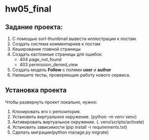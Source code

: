 # hw05_final

## **Задание проекта:**
1. С помощью sorl-thumbnail вывести иллюстрации к постам.
2. Создать система комментариев к постам
3. Кеширование главной страницы
4. Создать кастомные страницы для ошибок: 
    - 404 page_not_found
    - 403 permission_denied_view
5. Создать модель **Follow** с полями **user** и **author**
6. Напишите тесты, проверяющие работу нового сервиса.

## Установка проекта

Чтобы развернуть проект локально, нужно:

1.  Клонировать его с репозитория.
2.  Установить виртуальное окружение. (python -m venv venv)
3.  Активировать виртуальное окружение. (. venv/scripts/activate)
4.  Установить зависимости (pip install -r requirements.txt)
5.  Сделать миграции(python manage.py migrate)
    

